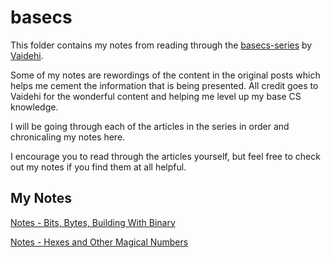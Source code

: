 # basecs

This folder contains my notes from reading through the [basecs-series](https://github.com/vaidehijoshi/basecs-series) by [Vaidehi](https://twitter.com/vaidehijoshi).

Some of my notes are rewordings of the content in the original posts which helps me cement the information that is being presented. All credit goes to Vaidehi for the wonderful content and helping me level up my base CS knowledge.

I will be going through each of the articles in the series in order and chronicaling my notes here.

I encourage you to read through the articles yourself, but feel free to check out my notes if you find them at all helpful.

## My Notes

[Notes - Bits, Bytes, Building With Binary](bits-bites-building-with-binary.md)

[Notes - Hexes and Other Magical Numbers](hexes-and-other-magical-numbers.md)
